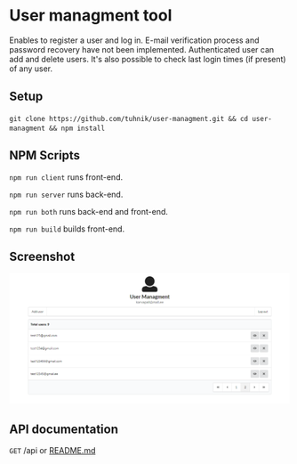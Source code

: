 
# User managment tool

Enables to register a user and log in. E-mail verification process and password recovery have not been implemented.
Authenticated user can add and delete users. It's also possible to check last login times (if present) of any user.

## Setup

`git clone https://github.com/tuhnik/user-managment.git && cd user-managment && npm install`

## NPM Scripts

`npm run client` runs front-end.

`npm run server` runs back-end.

`npm run both` runs back-end and front-end.

`npm run build` builds front-end.

## Screenshot
![image](images/screenshot.png)

## API documentation
`GET` /api or [README.md](https://github.com/tuhnik/user-managment/blob/master/server/README.md)
